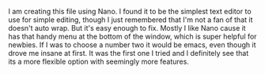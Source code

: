 I am creating this file using Nano.  I found it to be the simplest text editor to use for simple editing, though I just remembered that I'm not a fan of that it doesn't auto wrap.  But it's easy enough to fix. Mostly I like Nano cause it has that handy menu at the bottom of the window, which is super helpful for newbies. If I was to choose a number two it would be emacs, even though it drove me insane at first. It was the first one I tried and I definitely see that its a more flexible option with seemingly more features. 
